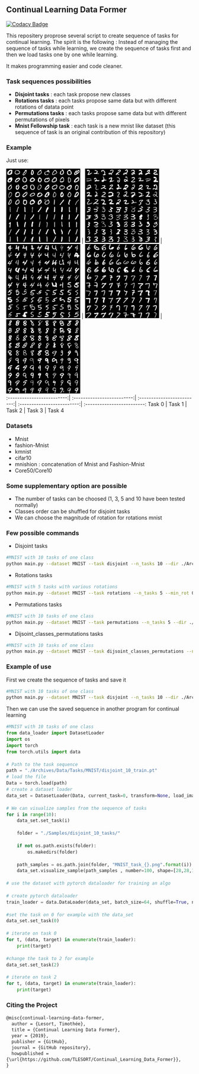 ## Continual Learning Data Former

[![Codacy Badge](https://api.codacy.com/project/badge/Grade/9273eb0f97b946308248b0007e054e54)](https://app.codacy.com/app/TLESORT/Continual_Learning_Data_Former?utm_source=github.com&utm_medium=referral&utm_content=TLESORT/Continual_Learning_Data_Former&utm_campaign=Badge_Grade_Dashboard)

This repositery proprose several script to create sequence of tasks for continual learning. The spirit is the following : 
Instead of managing the sequence of tasks while learning, we create the sequence of tasks first and then we load tasks 
one by one while learning.

It makes programming easier and code cleaner.

### Task sequences possibilities

-   **Disjoint tasks** : each task propose new classes
-   **Rotations tasks** : each tasks propose same data but with different rotations of datata point
-   **Permutations tasks** : each tasks propose same data but with different permutations of pixels
-   **Mnist Fellowship task** : each task is a new mnist like dataset (this sequence of task is an original contribution of this repository)

### Example



Just use:

<img src="/Samples/disjoint_5_tasks/MNIST_task_0.png" width="200">  | 
<img src="/Samples/disjoint_5_tasks/MNIST_task_1.png" width="200">  | 
<img src="/Samples/disjoint_5_tasks/MNIST_task_2.png" width="200">  | 
<img src="/Samples/disjoint_5_tasks/MNIST_task_3.png" width="200">  | 
<img src="/Samples/disjoint_5_tasks/MNIST_task_4.png" width="200">    
:-------------------------:|
:-------------------------:|
:-------------------------:|
:-------------------------:|
:-------------------------:
Task 0 | Task 1 | Task 2 | Task 3 | Task 4


### Datasets

-   Mnist
-   fashion-Mnist
-   kmnist
-   cifar10
-   mnishion : concatenation of Mnist and Fashion-Mnist
-   Core50/Core10

### Some supplementary option are possible
-   The number of tasks can be choosed (1, 3, 5 and 10 have been tested normally)
-   Classes order can be shuffled for disjoint tasks
-   We can choose the magnitude of rotation for rotations mnist

### Few possible commands

-   Disjoint tasks

```bash
#MNIST with 10 tasks of one class
python main.py --dataset MNIST --task disjoint --n_tasks 10 --dir ./Archives
```
-   Rotations tasks

```bash
#MNIST with 5 tasks with various rotations
python main.py --dataset MNIST --task rotations --n_tasks 5 --min_rot 0 --max_rot 90 --dir ./Archives
```

-   Permutations tasks

```bash
#MNIST with 10 tasks of one class
python main.py --dataset MNIST --task permutations --n_tasks 5 --dir ./Archives
```

-   Dijsoint_classes_permutations tasks

```bash
#MNIST with 10 tasks of one class
python main.py --dataset MNIST --task dijsoint_classes_permutations --n_tasks 10 --index_permutation 2 --dir ./Archives
```

### Example of use

First we create the sequence of tasks and save it
```bash
#MNIST with 10 tasks of one class
python main.py --dataset MNIST --task disjoint --n_tasks 10 --dir ./Archives
```

Then we can use the saved sequence in another program for continual learning
```python
#MNIST with 10 tasks of one class
from data_loader import DatasetLoader
import os
import torch
from torch.utils import data

# Path to the task sequence
path = "./Archives/Data/Tasks/MNIST/disjoint_10_train.pt"
# load the file
Data = torch.load(path)
# create a dataset loader
data_set = DatasetLoader(Data, current_task=0, transform=None, load_images=False, path=None)

# We can visualize samples from the sequence of tasks
for i in range(10):
    data_set.set_task(i)
    
    folder = "./Samples/disjoint_10_tasks/"
    
    if not os.path.exists(folder):
        os.makedirs(folder)
    
    path_samples = os.path.join(folder, "MNIST_task_{}.png".format(i))
    data_set.visualize_sample(path_samples , number=100, shape=[28,28,1])
    
# use the dataset with pytorch dataloader for training an algo

# create pytorch dataloader
train_loader = data.DataLoader(data_set, batch_size=64, shuffle=True, num_workers=6)

#set the task on 0 for example with the data_set
data_set.set_task(0)

# iterate on task 0
for t, (data, target) in enumerate(train_loader):
    print(target)
    
#change the task to 2 for example
data_set.set_task(2)

# iterate on task 2
for t, (data, target) in enumerate(train_loader):
    print(target)

```

### Citing the Project

```Array.<string>
@misc{continual-learning-data-former,
  author = {Lesort, Timothée},
  title = {Continual Learning Data Former},
  year = {2019},
  publisher = {GitHub},
  journal = {GitHub repository},
  howpublished = {\url{https://github.com/TLESORT/Continual_Learning_Data_Former}},
}

```

